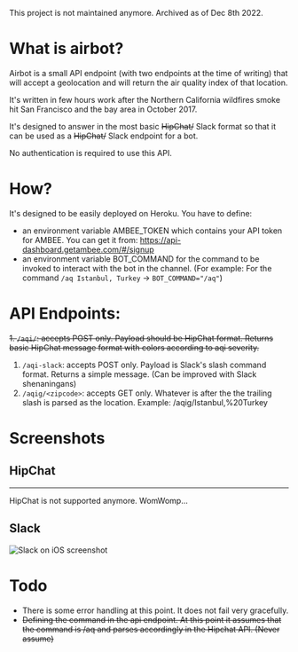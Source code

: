 This project is not maintained anymore. Archived as of Dec 8th 2022.

# What is airbot?
Airbot is a small API endpoint (with two endpoints at the time of writing) that will accept a geolocation and will return the air quality index of that location.

It's written in few hours work after the Northern California wildfires smoke hit San Francisco and the bay area in October 2017. 

It's designed to answer in the most basic ~~HipChat/~~ Slack format so that it can be used as a ~~HipChat/~~ Slack endpoint for a bot.

No authentication is required to use this API.

# How?

It's designed to be easily deployed on Heroku. You have to define:
- an environment variable AMBEE_TOKEN which contains your API token for AMBEE. You can get it from: https://api-dashboard.getambee.com/#/signup
- an environment variable BOT_COMMAND for the command to be invoked to interact with the bot in the channel. (For example: For the command `/aq Istanbul, Turkey` -> `BOT_COMMAND="/aq"`)

# API Endpoints:
~~1. `/aqi/`: accepts POST only. Payload should be HipChat format. Returns basic HipChat message format with colors according to aqi severity.~~
1. `/aqi-slack`: accepts POST only. Payload is Slack's slash command format. Returns a simple message. (Can be improved with Slack shenaningans)
2. `/aqig/<zipcode>`: accepts GET only. Whatever is after the the trailing slash is parsed as the location. Example: /aqig/Istanbul,%20Turkey

# Screenshots

## HipChat
---
HipChat is not supported anymore. WomWomp...

## Slack
![Slack on iOS screenshot](https://i.imgur.com/PaXsvYW.jpg "Slack on iOS screenshot")

# Todo

- There is some error handling at this point. It does not fail very gracefully. 
- ~~Defining the command in the api endpoint. At this point it assumes that the command is /aq and parses accordingly in the Hipchat API. (Never assume)~~
